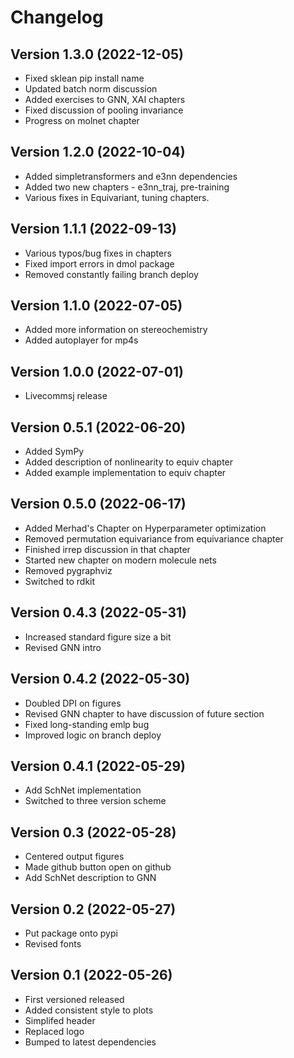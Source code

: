 # Changelog

## Version 1.3.0 (2022-12-05)

* Fixed sklean pip install name
* Updated batch norm discussion
* Added exercises to GNN, XAI chapters
* Fixed discussion of pooling invariance
* Progress on molnet chapter

## Version 1.2.0 (2022-10-04)

* Added simpletransformers and e3nn dependencies
* Added two new chapters - e3nn_traj, pre-training
* Various fixes in Equivariant, tuning chapters.

## Version 1.1.1 (2022-09-13)

* Various typos/bug fixes in chapters
* Fixed import errors in dmol package
* Removed constantly failing branch deploy

## Version 1.1.0 (2022-07-05)

* Added more information on stereochemistry
* Added autoplayer for mp4s

## Version 1.0.0 (2022-07-01)

* Livecommsj release

## Version 0.5.1 (2022-06-20)

* Added SymPy
* Added description of nonlinearity to equiv chapter
* Added example implementation to equiv chapter

## Version 0.5.0 (2022-06-17)

* Added Merhad's Chapter on Hyperparameter optimization
* Removed permutation equivariance from equivariance chapter
* Finished irrep discussion in that chapter
* Started new chapter on modern molecule nets
* Removed pygraphviz
* Switched to rdkit

## Version 0.4.3 (2022-05-31)

* Increased standard figure size a bit
* Revised GNN intro

## Version 0.4.2 (2022-05-30)

* Doubled DPI on figures
* Revised GNN chapter to have discussion of future section
* Fixed long-standing emlp bug
* Improved logic on branch deploy

## Version 0.4.1 (2022-05-29)

* Add SchNet implementation
* Switched to three version scheme

## Version 0.3 (2022-05-28)

* Centered output figures
* Made github button open on github
* Add SchNet description to GNN

## Version 0.2 (2022-05-27)

* Put package onto pypi
* Revised fonts

## Version 0.1 (2022-05-26)

* First versioned released
* Added consistent style to plots
* Simplifed header
* Replaced logo
* Bumped to latest dependencies
